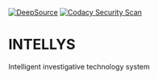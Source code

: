 [![DeepSource](https://deepsource.io/gh/KOSASIH/INTELLYS.svg/?label=active+issues&show_trend=true&token=uotgmk1QsXcYruOe4809Px2Z)](https://deepsource.io/gh/KOSASIH/INTELLYS/?ref=repository-badge)
[![Codacy Security Scan](https://github.com/KOSASIH/INTELLYS/actions/workflows/codacy-analysis.yml/badge.svg)](https://github.com/KOSASIH/INTELLYS/actions/workflows/codacy-analysis.yml)

# INTELLYS
Intelligent investigative technology system
